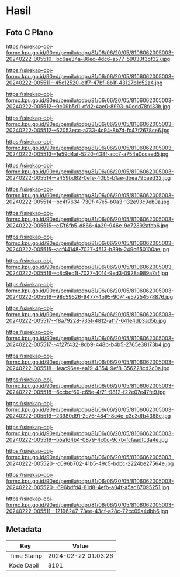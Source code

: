 # Hasil

## Foto C Plano

https://sirekap-obj-formc.kpu.go.id/90ed/pemilu/pdpr/81/06/06/20/05/8106062005003-20240222-005510--bc6ae34a-86ec-4dc6-a577-59030f3bf327.jpg

https://sirekap-obj-formc.kpu.go.id/90ed/pemilu/pdpr/81/06/06/20/05/8106062005003-20240222-005511--45c12520-e1f7-47bf-8b1f-43127b1c52a4.jpg

https://sirekap-obj-formc.kpu.go.id/90ed/pemilu/pdpr/81/06/06/20/05/8106062005003-20240222-005512--9c09b5d1-cfd2-4ae0-8993-b0edd78fd33b.jpg

https://sirekap-obj-formc.kpu.go.id/90ed/pemilu/pdpr/81/06/06/20/05/8106062005003-20240222-005512--62053ecc-a733-4c94-8b7d-fc47f2678ce6.jpg

https://sirekap-obj-formc.kpu.go.id/90ed/pemilu/pdpr/81/06/06/20/05/8106062005003-20240222-005513--1e59d4af-5220-438f-acc7-a754e0ccaed5.jpg

https://sirekap-obj-formc.kpu.go.id/90ed/pemilu/pdpr/81/06/06/20/05/8106062005003-20240222-005514--a459bd82-0efe-40b5-b1ae-dbea795aed32.jpg

https://sirekap-obj-formc.kpu.go.id/90ed/pemilu/pdpr/81/06/06/20/05/8106062005003-20240222-005514--bc4f7634-730f-47e5-b0a3-132e93c9eb0a.jpg

https://sirekap-obj-formc.kpu.go.id/90ed/pemilu/pdpr/81/06/06/20/05/8106062005003-20240222-005515--e17f6fb5-d866-4a29-946e-9e72892afcb6.jpg

https://sirekap-obj-formc.kpu.go.id/90ed/pemilu/pdpr/81/06/06/20/05/8106062005003-20240222-005515--acf44148-7027-4513-b39b-249c650100ae.jpg

https://sirekap-obj-formc.kpu.go.id/90ed/pemilu/pdpr/81/06/06/20/05/8106062005003-20240222-005516--c8c9ed1f-7027-4014-9ed3-0928a989a7af.jpg

https://sirekap-obj-formc.kpu.go.id/90ed/pemilu/pdpr/81/06/06/20/05/8106062005003-20240222-005516--98c59526-9477-4b95-9074-e57254578876.jpg

https://sirekap-obj-formc.kpu.go.id/90ed/pemilu/pdpr/81/06/06/20/05/8106062005003-20240222-005517--f8a79228-735f-4812-af17-641e4db3ad5b.jpg

https://sirekap-obj-formc.kpu.go.id/90ed/pemilu/pdpr/81/06/06/20/05/8106062005003-20240222-005517--4f27f432-8db9-448b-b4b5-2765e38173b4.jpg

https://sirekap-obj-formc.kpu.go.id/90ed/pemilu/pdpr/81/06/06/20/05/8106062005003-20240222-005518--1eac96ee-ea19-4354-9ef8-356228cd2c0a.jpg

https://sirekap-obj-formc.kpu.go.id/90ed/pemilu/pdpr/81/06/06/20/05/8106062005003-20240222-005518--6ccbcf60-c65e-4f21-9812-f22e07e47fe9.jpg

https://sirekap-obj-formc.kpu.go.id/90ed/pemilu/pdpr/81/06/06/20/05/8106062005003-20240222-005519--23980d91-2c76-4841-8c4e-c3c3dfb4368e.jpg

https://sirekap-obj-formc.kpu.go.id/90ed/pemilu/pdpr/81/06/06/20/05/8106062005003-20240222-005519--b5a164b4-0879-4c0c-9c7b-fcfaadfc3a4e.jpg

https://sirekap-obj-formc.kpu.go.id/90ed/pemilu/pdpr/81/06/06/20/05/8106062005003-20240222-005520--c096b702-41b5-49c5-bdbc-2224be27564e.jpg

https://sirekap-obj-formc.kpu.go.id/90ed/pemilu/pdpr/81/06/06/20/05/8106062005003-20240222-005520--696bdfd4-81d8-4efb-a04f-a5ad87095251.jpg

https://sirekap-obj-formc.kpu.go.id/90ed/pemilu/pdpr/81/06/06/20/05/8106062005003-20240222-005511--12196247-73ee-43cf-a28c-72cc09a4dbb6.jpg


## Metadata

| Key        | Value               |
| ---------- | ------------------- |
| Time Stamp | 2024-02-22 01:03:26 |
| Kode Dapil | 8101                |



